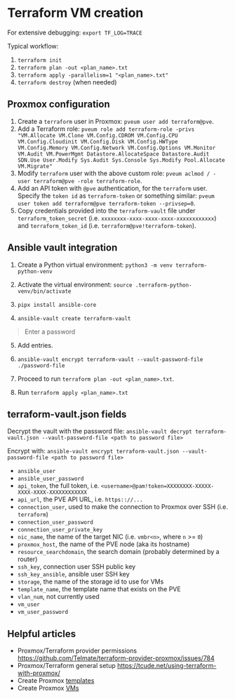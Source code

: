# Terraform VM creation

For extensive debugging: `export TF_LOG=TRACE`

Typical workflow:

1. `terraform init`
2. `terraform plan -out <plan_name>.txt`
3. `terraform apply -parallelism=1 "<plan_name>.txt"`
4. `terraform destroy` (when needed)

## Proxmox configuration

1. Create a `terraform` user in Proxmox: `pveum user add terraform@pve`.
2. Add a Terraform role: `pveum role add terraform-role -privs "VM.Allocate VM.Clone VM.Config.CDROM VM.Config.CPU VM.Config.Cloudinit VM.Config.Disk VM.Config.HWType VM.Config.Memory VM.Config.Network VM.Config.Options VM.Monitor VM.Audit VM.PowerMgmt Datastore.AllocateSpace Datastore.Audit SDN.Use User.Modify Sys.Audit Sys.Console Sys.Modify Pool.Allocate VM.Migrate"`
3. Modify `terraform` user with the above custom role: `pveum aclmod / -user terraform@pve -role terraform-role`.
4. Add an API token with `@pve` authentication, for the `terraform` user.  Specify the `token id` as `terraform-token` or something similar: `pveum user token add terraform@pve terraform-token --privsep=0`.
5. Copy credentials provided into the `terraform-vault` file under `terraform_token_secret` (i.e. `xxxxxxxx-xxxx-xxxx-xxxx-xxxxxxxxxxxx`) and `terraform_token_id` (i.e. `terraform@pve!terraform-token`).

## Ansible vault integration

1. Create a Python virtual environment: `python3 -m venv terraform-python-venv`

2. Activate the virtual environment: `source .terraform-python-venv/bin/activate`

3. `pipx install ansible-core`

4. `ansible-vault create terraform-vault`
> Enter a password

5. Add entries.

6. `ansible-vault encrypt terraform-vault --vault-password-file ./password-file`

7. Proceed to run `terraform plan -out <plan_name>.txt`.

8. Run `terraform apply <plan_name>.txt`

## terraform-vault.json fields

Decrypt the vault with the password file: `ansible-vault decrypt terraform-vault.json --vault-password-file <path to password file>`

Encrypt with: `ansible-vault encrypt terraform-vault.json --vault-password-file <path to password file>`

- `ansible_user`
- `ansible_user_password`
- `api_token`, the full token, i.e. `<username>@pam!token=XXXXXXXX-XXXXX-XXXX-XXXX-XXXXXXXXXXXX`
- `api_url`, the PVE API URL, i.e. `https:://...`
- `connection_user`, used to make the connection to Proxmox over SSH (i.e. `terraform`)
- `connection_user_password`
- `connection_user_private_key`
- `nic_name`, the name of the target NIC (i.e. `vmbr<n>`, where `n` >= `0`)
- `proxmox_host`, the name of the PVE node (aka its hostname) 
- `resource_searchdomain`, the search domain (probably determined by a router)
- `ssh_key`, connection user SSH public key
- `ssh_key_ansible`, ansible user SSH key
- `storage`, the name of the storage id to use for VMs
- `template_name`, the template name that exists on the PVE
- `vlan_num`, not currently used
- `vm_user`
- `vm_user_password`

## Helpful articles

- Proxmox/Terraform provider permissions https://github.com/Telmate/terraform-provider-proxmox/issues/784
- Proxmox/Terraform general setup https://tcude.net/using-terraform-with-proxmox/
- Create Proxmox [templates](https://www.trfore.com/posts/using-terraform-to-create-proxmox-templates/)
- Create Proxmox [VMs](https://www.trfore.com/posts/provisioning-proxmox-8-vms-with-terraform-and-bpg/)
